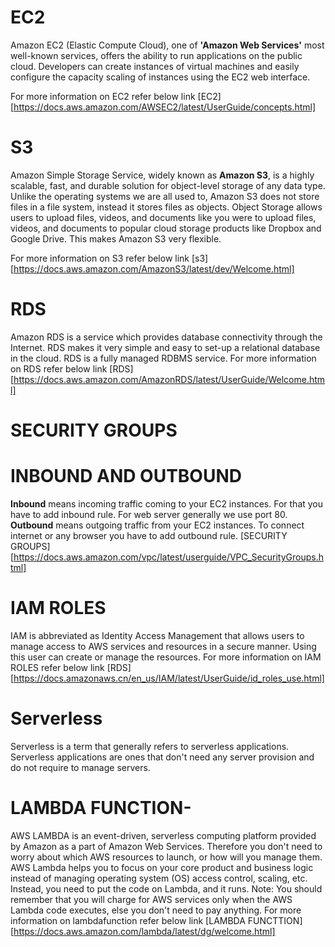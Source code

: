 # EC2
Amazon EC2 (Elastic Compute Cloud), one of **'Amazon Web Services'** most well-known services, offers the ability to run 
applications on the public cloud. Developers can create instances of virtual machines and easily configure the capacity scaling of 
instances using the EC2 web interface.

For more information on EC2 refer below link
[EC2][https://docs.aws.amazon.com/AWSEC2/latest/UserGuide/concepts.html]

# S3
Amazon Simple Storage Service, widely known as **Amazon S3**, is a highly scalable, fast, and durable solution for object-level 
storage of any data type. Unlike the operating systems we are all used to, Amazon S3 does not store files in a file system, instead it 
stores files as objects. Object Storage allows users to upload files, videos, and documents like you were to upload files, videos, 
and documents to popular cloud storage products like Dropbox and Google Drive. This makes Amazon S3 very flexible.

For more information on S3 refer below link
[s3][https://docs.aws.amazon.com/AmazonS3/latest/dev/Welcome.html]

# RDS
Amazon RDS is a service which provides database connectivity through the Internet. RDS makes it very simple and easy to set-up 
a relational database in the cloud. RDS is a fully managed RDBMS service.
For more information on RDS refer below link
[RDS][https://docs.aws.amazon.com/AmazonRDS/latest/UserGuide/Welcome.html]

# SECURITY GROUPS
# INBOUND AND OUTBOUND
**Inbound** means incoming traffic coming to your EC2 instances. For that you have to add inbound rule. For web server generally we use 
port 80.
**Outbound** means outgoing traffic from your EC2 instances. To connect internet or any browser you have to add outbound rule.
[SECURITY GROUPS][https://docs.aws.amazon.com/vpc/latest/userguide/VPC_SecurityGroups.html]

# IAM ROLES
IAM is abbreviated as Identity Access Management that allows users to manage access to AWS services and resources in a secure manner. 
Using this user can create or manage the resources.
For more information on IAM ROLES refer below link
[RDS][https://docs.amazonaws.cn/en_us/IAM/latest/UserGuide/id_roles_use.html]

# Serverless
Serverless is a term that generally refers to serverless applications. Serverless applications are ones that don't need any server 
provision and do not require to manage servers.
   # LAMBDA FUNCTION-
   AWS LAMBDA is an event-driven, serverless computing platform provided by Amazon as a part of Amazon Web Services. Therefore you don't
   need to worry about which AWS resources to launch, or how will you manage them. 
   AWS Lambda helps you to focus on your core product and business logic instead of managing operating system (OS) access control,
   scaling, etc. Instead, you need to put the code on Lambda, and it runs.
   Note: You should remember that you will charge for AWS services only when the AWS Lambda code executes, else you don't need to pay 
   anything.
For more information on lambdafunction refer below link
[LAMBDA FUNCTTION][https://docs.aws.amazon.com/lambda/latest/dg/welcome.html]
